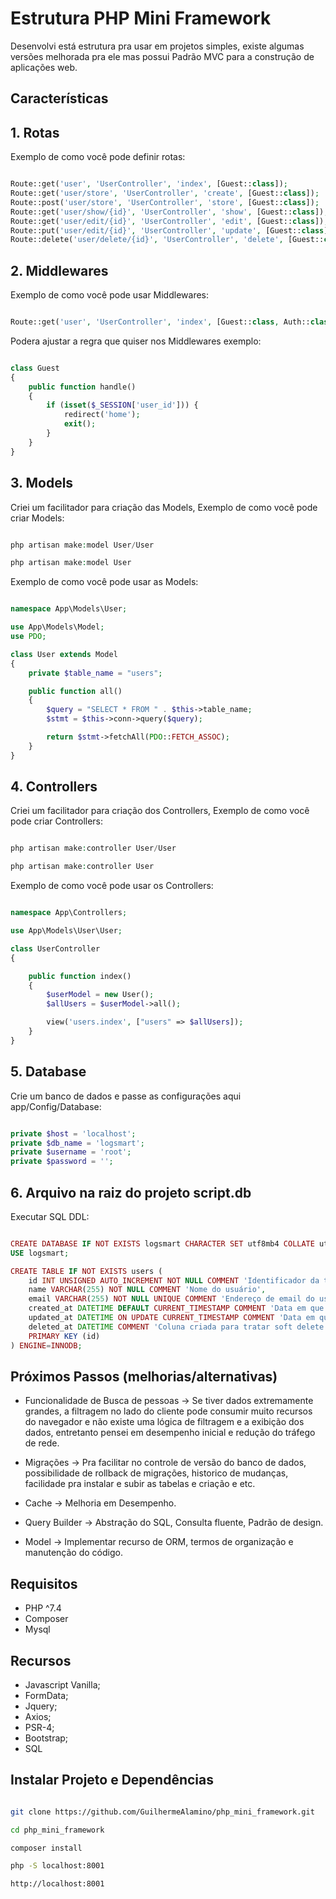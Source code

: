 # Estrutura PHP Mini Framework

Desenvolvi está estrutura pra usar em projetos simples, existe algumas versões melhorada pra ele mas possui Padrão MVC para a construção de aplicações web.

## Características

## 1. Rotas

Exemplo de como você pode definir rotas:

```php

Route::get('user', 'UserController', 'index', [Guest::class]);
Route::get('user/store', 'UserController', 'create', [Guest::class]);
Route::post('user/store', 'UserController', 'store', [Guest::class]);
Route::get('user/show/{id}', 'UserController', 'show', [Guest::class]);
Route::get('user/edit/{id}', 'UserController', 'edit', [Guest::class]);
Route::put('user/edit/{id}', 'UserController', 'update', [Guest::class]);
Route::delete('user/delete/{id}', 'UserController', 'delete', [Guest::class]);

```

## 2. Middlewares

Exemplo de como você pode usar Middlewares:

```php

Route::get('user', 'UserController', 'index', [Guest::class, Auth::class]);

```
Podera ajustar a regra que quiser nos Middlewares exemplo:

```php

class Guest
{
	public function handle()
	{
		if (isset($_SESSION['user_id'])) {
			redirect('home');
			exit();
		}
	}
}

```

## 3. Models

Criei um facilitador para criação das Models, Exemplo de como você pode criar Models:

```php

php artisan make:model User/User

php artisan make:model User

```

Exemplo de como você pode usar as Models:

```php

namespace App\Models\User;

use App\Models\Model;
use PDO;

class User extends Model
{
	private $table_name = "users";

	public function all()
	{
		$query = "SELECT * FROM " . $this->table_name;
		$stmt = $this->conn->query($query);

		return $stmt->fetchAll(PDO::FETCH_ASSOC);
	}
}

```

## 4. Controllers

Criei um facilitador para criação dos Controllers, Exemplo de como você pode criar Controllers:

```php

php artisan make:controller User/User

php artisan make:controller User

```

Exemplo de como você pode usar os Controllers:

```php

namespace App\Controllers;

use App\Models\User\User;

class UserController
{

	public function index()
	{
		$userModel = new User();
		$allUsers = $userModel->all();

		view('users.index', ["users" => $allUsers]);
	}
}

```

## 5. Database

Crie um banco de dados e passe as configurações aqui app/Config/Database:

```php

private $host = 'localhost';
private $db_name = 'logsmart';
private $username = 'root';
private $password = '';

```

## 6. Arquivo na raiz do projeto script.db

Executar SQL DDL:

```php

CREATE DATABASE IF NOT EXISTS logsmart CHARACTER SET utf8mb4 COLLATE utf8mb4_general_ci;
USE logsmart;

CREATE TABLE IF NOT EXISTS users (
    id INT UNSIGNED AUTO_INCREMENT NOT NULL COMMENT 'Identificador da tabela de usuários',
    name VARCHAR(255) NOT NULL COMMENT 'Nome do usuário',
    email VARCHAR(255) NOT NULL UNIQUE COMMENT 'Endereço de email do usuário (único)',
    created_at DATETIME DEFAULT CURRENT_TIMESTAMP COMMENT 'Data em que o usuário foi criado no banco, default de acordo com o date do database no servidor',
    updated_at DATETIME ON UPDATE CURRENT_TIMESTAMP COMMENT 'Data em que o usuário foi alterado',
    deleted_at DATETIME COMMENT 'Coluna criada para tratar soft delete. Data em que o usuário foi "removido" da base',
    PRIMARY KEY (id)
) ENGINE=INNODB;

```

## Próximos Passos (melhorias/alternativas)

- Funcionalidade de Busca de pessoas -> Se tiver dados extremamente grandes, a filtragem no lado do cliente pode consumir muito recursos do navegador e não existe uma lógica de filtragem e a exibição dos dados, entretanto pensei em desempenho inicial e redução do tráfego de rede.

- Migrações -> Pra facilitar no controle de versão do banco de dados, possibilidade de rollback de migrações, historico de mudanças, facilidade pra instalar e subir as tabelas e criação e etc.

- Cache -> Melhoria em Desempenho.

- Query Builder -> Abstração do SQL, Consulta fluente, Padrão de design.

- Model -> Implementar recurso de ORM, termos de organização e manutenção do código.

##  Requisitos

- PHP ^7.4
- Composer
- Mysql

## Recursos

- Javascript Vanilla;
- FormData;
- Jquery;
- Axios;
- PSR-4;
- Bootstrap;
- SQL

## Instalar Projeto e Dependências

```sh

git clone https://github.com/GuilhermeAlamino/php_mini_framework.git

cd php_mini_framework

composer install

php -S localhost:8001

http://localhost:8001

```

